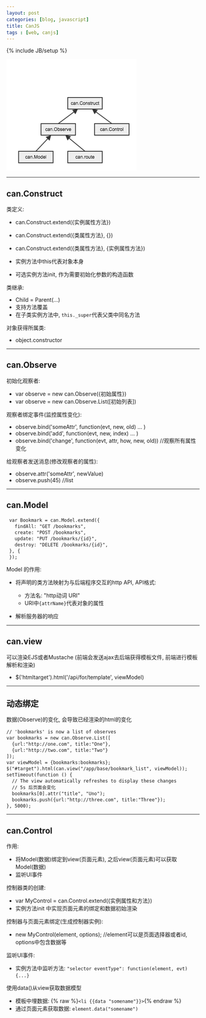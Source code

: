 ```yaml
---
layout: post
categories: [blog, javascript]
title: CanJS
tags : [web, canjs]
---
```

{% include JB/setup %}


<img src="/assets/images/canjs/class.png" />

---


## can.Construct

类定义:

* can.Construct.extend({实例属性方法})
* can.Construct.extend({类属性方法}, {})
* can.Construct.extend({类属性方法}, {实例属性方法})

* 实例方法中this代表对象本身
* 可选实例方法init, 作为需要初始化参数的构造函数


类继承:

* Child = Parent(...)
* 支持方法覆盖
* 在子类实例方法中, `this._super`代表父类中同名方法

对象获得所属类:

* object.constructor

---

## can.Observe

初始化观察者:

* var observe = new can.Observe({初始属性})
* var observe = new can.Observe.List([初始列表])

观察者绑定事件(监控属性变化):

* observe.bind('someAttr', function(evt, new, old) ... )
* observe.bind('add', function(evt, new, index) ... )
* observe.bind('change', function(evt, attr, how, new, old)) //观察所有属性变化

给观察者发送消息(修改观察者的属性):

* observe.attr('someAttr', newValue)
* observe.push(45) //list

---

## can.Model

     var Bookmark = can.Model.extend({
       findAll: "GET /bookmarks",
       create: "POST /bookmarks",
       update: "PUT /bookmarks/{id}",
       destroy: "DELETE /bookmarks/{id}",
     }, {
     });


Model 的作用:

* 将声明的类方法映射为与后端程序交互的http API, API格式:

    * 方法名: "http动词 URI"
    * URI中`{attrName}`代表对象的属性

* 解析服务器的响应

----

## can.view

可以渲染EJS或者Mustache (前端会发送ajax去后端获得模板文件, 前端进行模板解析和渲染)

* $('htmltarget').html('/api/for/template', viewModel)


---

## 动态绑定

数据(Observe)的变化, 会导致已经渲染的html的变化

    // 'bookmarks' is now a list of observes
    var bookmarks = new can.Observe.List([
      {url:"http://one.com", title:"One"},
      {url:"http://two.com", title:"Two"}
    ]);
    var viewModel = {bookmarks:bookmarks};
    $("#target").html(can.view("/app/base/bookmark_list", viewModel));
    setTimeout(function () {
      // The view automatically refreshes to display these changes
      // 5s 后页面会变化
      bookmarks[0].attr("title", "Uno");
      bookmarks.push({url:"http://three.com", title:"Three"});
    }, 5000);

---

## can.Control

作用:

* 将Model(数据)绑定到view(页面元素), 之后view(页面元素)可以获取Model(数据)
* 监听UI事件

控制器类的创建:

* var MyControl = can.Control.extend({实例属性和方法})
* 实例方法init 中实现页面元素的绑定和数据初始渲染

控制器与页面元素绑定(生成控制器实例):

* new MyControl(element, options); //element可以是页面选择器或者id, options中包含数据等

监听UI事件:

* 实例方法中监听方法: `"selector eventType": function(element, evt) {...}`

使用data()从view获取数据模型

* 模板中埋数据: {% raw %}`<li {{data "somename"}}>`{% endraw %}
* 通过页面元素获取数据: `element.data("somename")`


